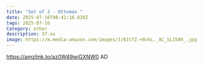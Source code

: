 ```yaml
---
title: "Set of 2 - Ottoman "
date: 2025-07-16T08:42:16.038Z
tags: 2025-07-16
Category: other
description: 37.xx
image: https://m.media-amazon.com/images/I/81t7Z-+0xkL._AC_SL1500_.jpg
---
```

https://amzlink.to/az0W49wiGXNW0
AD